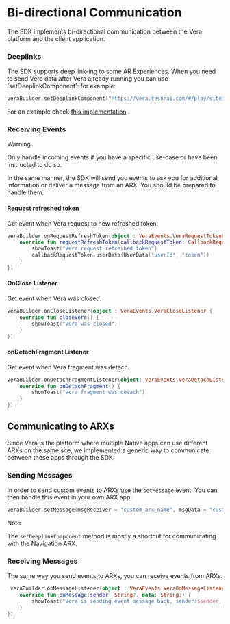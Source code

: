 # Bi-directional Communication

The SDK implements bi-directional communication between the Vera platform and the client
application.

### Deeplinks

The SDK supports deep link-ing to some AR Experiences.
When you need to send Vera data after Vera already running you can use 'setDeeplinkComponent':
for example:

```kotlin
veraBuilder.setDeeplinkComponent("https://vera.resonai.com/#/play/siteid/com.resonai.navigation/poseId")
```

For an example
check [this implementation](https://github.com/resonai/vera-android-sdk/blob/42c4d47b99ebb3eeb7cf1c9d8be7cffb31b91e45/app/src/main/java/com/app/vera/demo/LoginActivity.kt#L90)
.

### Receiving Events

> [!WARNING]
> Only handle incoming events if you have a specific use-case or have been instructed to do so.

In the same manner, the SDK will send you events to ask you for additional information or deliver a
message from an ARX. You should be prepared to handle them.

#### Request refreshed token

Get event when Vera request to new refreshed token.

```kotlin
veraBuilder.onRequestRefreshToken(object : VeraEvents.VeraRequestTokenListener {
    override fun requestRefreshToken(callbackRequestToken: CallbackRequestToken?) {
        showToast("Vera request refreshed token")
        callbackRequestToken.userData(UserData("userId", "token"))
    }
})
```

#### OnClose Listener

Get event when Vera was closed.

```kotlin
veraBuilder.onCloseListener(object : VeraEvents.VeraCloseListener {
    override fun closeVera() {
        showToast("Vera was closed")
    }
})
```

#### onDetachFragment Listener

Get event when Vera fragment was detach.

```kotlin
veraBuilder.onDetachFragmentListener(object: VeraEvents.VeraDetachListener{
    override fun onDetachFragment() {
        showToast("Vera fragment was detach")
    }
})
```

## Communicating to ARXs

Since Vera is the platform where multiple Native apps can use different ARXs on the same site, we
implemented a generic way to communicate between these apps through the SDK.

### Sending Messages

In order to send custom events to ARXs use the `setMessage` event. You can then handle this event
in your own ARX app:

```kotlin
veraBuilder.setMessage(msgReceiver = "custom_arx_name", msgData = "custom_data")
```

> [!NOTE]
> The `setDeeplinkComponent` method is mostly a shortcut for communicating with the Navigation ARX.

### Receiving Messages

The same way you send events to ARXs, you can receive events from ARXs.

```kotlin
 veraBuilder.onMessageListener(object : VeraEvents.VeraOnMessageListener {
    override fun onMessage(sender: String?, data: String?) {
        showToast("Vera is sending event message back, sender:$sender, msg:$data")
    }
})
```